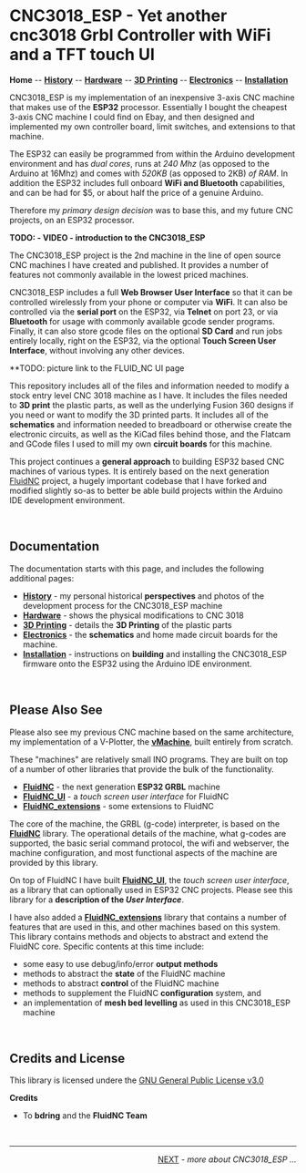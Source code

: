 # CNC3018_ESP - Yet another cnc3018 Grbl Controller with WiFi and a TFT touch UI

**Home** --
**[History](history.md)** --
**[Hardware](hardware.md)** --
**[3D Printing](3dPrinting.md)** --
**[Electronics](electronics.md)** --
**[Installation](installation.md)**

CNC3018_ESP is my implementation of an inexpensive 3-axis CNC machine that
makes use of the **ESP32** processor.  Essentially I bought the cheapest
3-axis CNC machine I could find on Ebay, and then designed and implemented
my own controller board, limit switches, and extensions to that machine.

The ESP32 can easily be programmed from within the
Arduino development environment and has *dual cores*, runs at *240 Mhz* (as opposed to
the Arduino at 16Mhz) and comes with *520KB* (as opposed to 2KB) *of RAM*.  In addition
the ESP32 includes full onboard **WiFi and Bluetooth** capabilities, and can be had for
$5, or about half the price of a genuine Arduino.

Therefore my *primary design decision* was to base this, and my future CNC projects,
on an ESP32 processor.

**TODO: - VIDEO - introduction to the CNC3018_ESP**

The CNC3018_ESP project is the 2nd machine in the line of open source
CNC machines I have created and published.  It provides a number of
features not commonly available in the lowest priced machines.

CNC3018_ESP includes a full **Web Browser User Interface** so that it can be
controlled wirelessly from your phone or computer via **WiFi**.  It can also be controlled
via the **serial port** on the ESP32, via **Telnet** on port 23, or via **Bluetooth**
for usage with commonly available gcode sender programs.
Finally, it can also store gcode files on the optional **SD Card** and run jobs entirely
locally, right on the ESP32, via the optional **Touch Screen User Interface**, without
involving any other devices.

**TODO: picture link to the FLUID_NC UI page

This repository includes all of the files and information needed to modify
a stock entry level CNC 3018 machine as I have. It includes the files needed to
**3D print** the plastic parts, as well as the underlying Fusion 360 designs
if you need or want to modify the 3D printed parts. It includes all of the **schematics**
and information needed to breadboard or otherwise create the electronic circuits,
as well as the KiCad files behind those, and the Flatcam and GCode files I used to
mill my own **circuit boards** for this machine.


This project continues a **general approach** to
building ESP32 based CNC machines of various types.
It is entirely based on the next generation
[FluidNC](https://github.com/bdring/FluidNC)
project, a hugely important codebase that I have
forked and modified slightly so-as to better be able build projects
within the Arduino IDE development environment.


<br>

## Documentation

The documentation starts with this page, and includes the following additional
pages:

- **[History](history.md)** - my personal historical **perspectives** and
photos of the development process for the CNC3018_ESP machine
- **[Hardware](hardware.md)** - shows the physical
modifications to CNC 3018
- **[3D Printing](3dPrinting.md)** - details the **3D Printing** of
the plastic parts
- **[Electronics](electronics.md)** - the **schematics** and home made circuit
boards for the machine.
- **[Installation](Installation.md)** - instructions on **building** and installing
the CNC3018_ESP firmware onto the ESP32 using the Arduino IDE environment.


<br>

## Please Also See

Please also see my previous CNC machine based on the same architecture,
my implementation of a V-Plotter, the
[**vMachine**](https://github.com/phorton1/Arduino-_vMachine),
built entirely from scratch.

These "machines"  are relatively small INO programs.  They are built on top of a
number of other libraries that provide the bulk of the functionality.

- [**FluidNC**](https://github.com/phorton1/Arduino-libraries-FluidNC) - the next generation **ESP32 GRBL** machine
- [**FluidNC_UI**](https://github.com/phorton1/Arduino-libraries-FluidNC_UI) - a *touch screen user interface* for FluidNC
- [**FluidNC_extensions**](https://github.com/phorton1/Arduino-libraries-FluidNC_extensions) - some extensions to FluidNC

The core of the machine, the GRBL (g-code) interpreter, is based on the
[**FluidNC**](https://github.com/phorton1/Arduino-libraries-FluidNC)
library.  The operational details of the machine, what g-codes
are supported, the basic serial command protocol, the wifi and webserver,
the machine configuration, and most functional aspects of the machine are
provided by this library.

On top of FluidNC I have built
[**FluidNC_UI**](https://github.com/phorton1/Arduino-libraries-FluidNC_UI),
the *touch screen user interface*, as a library that can optionally
used in ESP32 CNC projects.
Please see this library for a **description of the *User Interface***.

I have also added a
[**FluidNC_extensions**](https://github.com/phorton1/Arduino-libraries-FluidNC_extensions)
library that contains a number
of features that are used in this, and other machines based on this system.
This library contains methods and objects to abstract and extend the FluidNC
core.  Specific contents at this time include:

- some easy to use debug/info/error **output methods**
- methods to abstract the **state** of the FluidNC machine
- methods to abstract **control** of the FluidNC machine
- methods to supplement the FluidNC **configuration** system, and
- an implementation of **mesh bed levelling** as used in this CNC3018_ESP machine




<br>


## Credits and License

This library is licensed undere the
[GNU General Public License v3.0](https://github.com/phorton1/Arduino-CNC3018_ESP/tree/master/LICENSE.TXT)

**Credits**

- To **bdring** and the **FluidNC Team**


<br>
<hr>
<div style="text-align: right">
<a href='history.md'>NEXT</a><i> - more about CNC3018_ESP ...</i>
</div>
